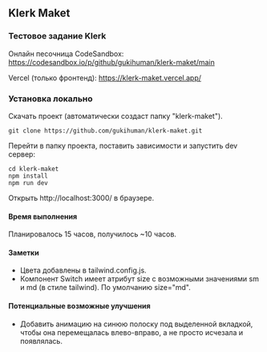 ## Klerk Maket

### Тестовое задание Klerk

Онлайн песочница CodeSandbox: https://codesandbox.io/p/github/gukihuman/klerk-maket/main

Vercel (только фронтенд): https://klerk-maket.vercel.app/

### Установка локально

Скачать проект (автоматически создаст папку "klerk-maket").

```
git clone https://github.com/gukihuman/klerk-maket.git
```

Перейти в папку проекта, поставить зависимости и запустить dev сервер:

```
cd klerk-maket
npm install
npm run dev
```

Открыть http://localhost:3000/ в браузере.

#### Время выполнения

Планировалось 15 часов, получилось ~10 часов.

#### Заметки

-   Цвета добавлены в tailwind.config.js.
-   Компонент Switch имеет атрибут size с возможными значениями sm и md (в стиле tailwind). По умолчанию size="md".

#### Потенциальные возможные улучшения

-   Добавить анимацию на синюю полоску под выделенной вкладкой, чтобы она перемещалась влево-вправо, а не просто исчезала и появлялась.
